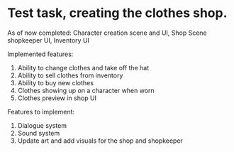 # Test task, creating the clothes shop.

As of now completed:
Character creation scene and UI,
Shop Scene shopkeeper UI, 
Inventory UI

Implemented features:
1. Ability to change clothes and take off the hat
2. Ability to sell clothes from inventory
3. Ability to buy new clothes
4. Clothes showing up on a character when worn
5. Clothes preview in shop UI

Features to implement:
1. Dialogue system
2. Sound system
3. Update art and add visuals for the shop and shopkeeper
